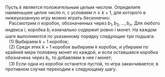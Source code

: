 Пусть $k$ является положительным целым числом. Определите наименьшее целое число $n$, с условием $n\ge k+1$, для которого в нижеуказанную игру можно играть бесконечно:
<br/>&nbsp;&nbsp;&nbsp;Рассмотрим $n$ коробок, обозначенных через ${{b}_{1}},{{b}_{2}}, \ldots , {{b}_{n}}$. Для любого индекса $i$, коробка ${{b}_{i}}$ изначально содержит ровно $i$ монет. На каждом шаге выполняются по указанному порядку следующие три подшага:
<br/>&nbsp;&nbsp;&nbsp;(1) Выбираем $k+1$ коробок;
<br/>&nbsp;&nbsp;&nbsp;(2) Среди этих $k+1$ коробок выбираем $k$ коробок, и убираем по крайней мере половину монет из каждой, и если оставшаяся коробка обозначена через ${{b}_{i}}$, то добавляем в нее $i$ монет;
<br/>&nbsp;&nbsp;&nbsp;(3) Если одна из коробок останется пустой, то игра заканчивается; в противном случае переходим к следующему шагу.